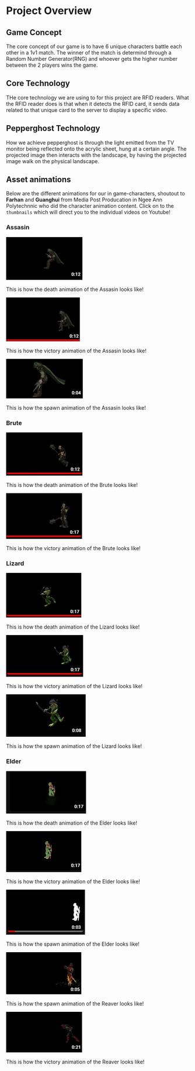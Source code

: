 # Project Overview
## Game Concept 
The core concept of our game is to have 6 unique characters battle each other in a 1v1 match. The winner of the match is determind through a Random Number Generator(RNG) and whoever gets the higher number between the 2 players wins the game.

## Core Technology
THe core technology we are using to for this project are RFID readers. What the RFID reader does is that when it detects the RFID card, it sends data related to that unique card to the server to display a specific video.

## Pepperghost Technology
How we achieve pepperghost is through the light emitted from the TV monitor being reflected onto the acrylic sheet, hung at a certain angle. The projected image then interacts with the landscape, by having the projected image walk on the physical landscape.

## **Asset animations** 
Below are the different animations for our in game-characters, shoutout to **Farhan**
and **Guanghui** from Media Post Producation in Ngee Ann Polytechnnic who did the character animation content. Click on to the ``thumbnails``
which will direct you to the individual videos on Youtube!
<h3>Assasin</h3>

[![Watch the video](../Assets/Assasin_Death.jpg)](https://youtu.be/okqqrTbpr7w)

This is how the death animation of the Assasin looks like!

[![Watch the video](../Assets/Assasin_Victory.jpg)](https://youtu.be/FU1ywjyxXVc)

This is how the victory animation of the Assasin looks like!

[![Watch the video](../Assets/Assasin_Spawn.jpg)](https://youtu.be/cRKtltaJ_SM)

This is how the spawn animation of the Assasin looks like!

<h3> Brute </h3>

[![Watch the video](../Assets/Brute_Death.jpg)](https://youtu.be/b8HiUy_lJug)

This is how the death animation of the Brute looks like!

[![Watch the video](../Assets/Brute_Victory.jpg)](https://youtu.be/xdhAeXP8tto)

This is how the victory animation of the Brute looks like!


<h3>Lizard</h3>

[![Watch the video](../Assets/LizardArcher_Death.jpg)](https://www.youtube.com/watch?v=MxU6SAHRl1I)

This is how the death animation of the Lizard looks like!

[![Watch the video](../Assets/LizardArcher_Victory.jpg)](https://www.youtube.com/watch?v=f1UD68mAeGA)

This is how the victory animation of the Lizard looks like!

[![Watch the video](../Assets/LizardArcher_Spawn.jpg)](https://youtu.be/3quVM-No_TM)

This is how the spawn animation of the Lizard looks like!

<h3>Elder</h3>

[![Watch the video](../Assets/LizardElder_Death.jpg)](https://www.youtube.com/watch?v=epKruAo9mfk)

This is how the death animation of the Elder looks like!

[![Watch the video](../Assets/LizardElder_Victory.jpg)](https://youtu.be/f_yh2qXDQmI)

This is how the victory animation of the Elder looks like!

[![Watch the video](../Assets/LizardElder_Spawn.jpg)](https://youtu.be/vmYpDKEf7aQ)

This is how the spawn animation of the Elder looks like!

[![Watch the video](../Assets/ReaverSpawn.jpg)](https://youtu.be/PzJAEauGLQg)

This is how the spawn animation of the Reaver looks like!

[![Watch the video](../Assets/ReaverVictory.jpg)](https://youtu.be/_m9xDpLRIsw)

This is how the victory animation of the Reaver looks like!

